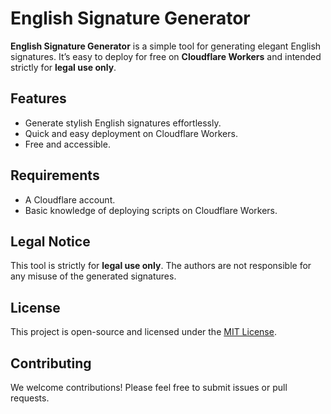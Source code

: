 # English Signature Generator

**English Signature Generator** is a simple tool for generating elegant English signatures. It’s easy to deploy for free on **Cloudflare Workers** and intended strictly for **legal use only**.

## Features
- Generate stylish English signatures effortlessly.
- Quick and easy deployment on Cloudflare Workers.
- Free and accessible.

## Requirements
- A Cloudflare account.
- Basic knowledge of deploying scripts on Cloudflare Workers.


## Legal Notice
This tool is strictly for **legal use only**. The authors are not responsible for any misuse of the generated signatures.

## License
This project is open-source and licensed under the [MIT License](LICENSE).

## Contributing
We welcome contributions! Please feel free to submit issues or pull requests.

